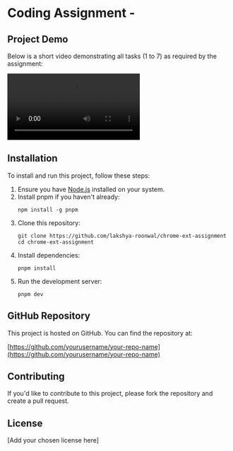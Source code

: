 # Coding Assignment -

## Project Demo

Below is a short video demonstrating all tasks (1 to 7) as required by the assignment:

<video src="demo.mp4" controls>
  Your browser does not support the video tag.
</video>

## Installation

To install and run this project, follow these steps:

1. Ensure you have [Node.js](https://nodejs.org/) installed on your system.
2. Install pnpm if you haven't already:
   ```
   npm install -g pnpm
   ```
3. Clone this repository:
   ```
   git clone https://github.com/lakshya-roonwal/chrome-ext-assignment
   cd chrome-ext-assignment
   ```
4. Install dependencies:
   ```
   pnpm install
   ```
5. Run the development server:
   ```
   pnpm dev
   ```

## GitHub Repository

This project is hosted on GitHub. You can find the repository at:

[https://github.com/yourusername/your-repo-name](https://github.com/yourusername/your-repo-name)

## Contributing

If you'd like to contribute to this project, please fork the repository and create a pull request.

## License

[Add your chosen license here]